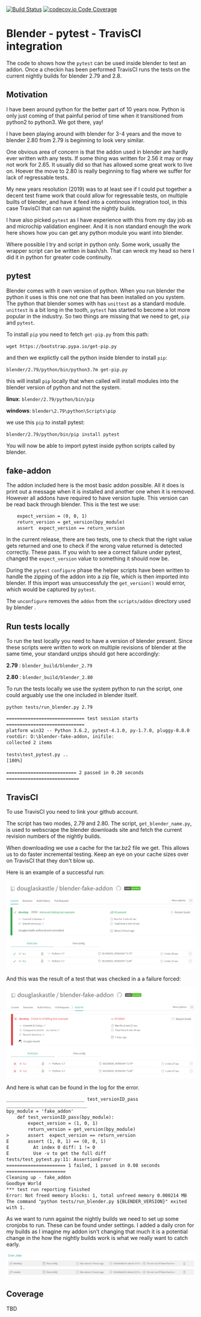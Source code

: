 [![Build Status](https://travis-ci.org/douglaskastle/blender-fake-addon.svg?branch=master)](https://travis-ci.org/douglaskastle/blender-fake-addon)
[![codecov.io Code Coverage](https://img.shields.io/codecov/c/github/douglaskastle/blender-fake-addon.svg?maxAge=2592000)](https://codecov.io/github/douglaskastle/blender-fake-addon?branch=master)

# Blender - pytest - TravisCI integration

The code to shows how the `pytest` can be used inside blender to test an addon.  Once a checkin has been performed TravisCI runs the tests on the current nightly builds for blender 2.79 and 2.8.

## Motivation

I have been around python for the better part of 10 years now.  Python is only just coming of that painful period of time when it transitioned from python2 to python3.  We got there, yay!

I have been playing around with blender for 3-4 years and the move to blender 2.80 from 2.79 is beginning to look very similar.

One obvious area of concern is that the addon used in blender are hardly ever written with any tests.  If some thing was written for 2.56 it may or may not work for 2.65. It usually did so that has allowed some great work to live on.  Hoever the move to 2.80 is really beginning to flag where we suffer for lack of regressable tests.

My new years resolution (2019) was to at least see if I could put together a decent test frame work that could allow for regressable tests, on multiple builts of blender, and have it feed into a continous integration tool, in this case TravisCI that can run against the nightly builds.  

I have also picked `pytest` as I have experience with this from my day job as and microchip validation engineer.  And it is non standard enough the work here shows how you can get any python module you want into blender.

Where possible I try and script in python only.  Some work, usually the wrapper script can be written in bash/sh.  That can wreck my head so here I did it in python for greater code continuity.

## pytest

Blender comes with it own version of python.  When you run blender the python it uses is this one not one that has been installed on you system.  The python that blender somes with has `unittest` as a standard module.  `unittest` is a bit long in the tooth, `pytest` has started to become a lot more popular in the industry. So two things are missing that we need to get, `pip` and `pytest`.  

To install `pip` you need to fetch `get-pip.py` from this path:

`wget https://bootstrap.pypa.io/get-pip.py`

and then we explictly call the python inside blender to install `pip`:

`blender/2.79/python/bin/python3.7m get-pip.py`

this will install `pip` locally that when called will install modules into the blender version of python and not the system.

**linux**: `blender/2.79/python/bin/pip`

**windows**: `blender\2.79\python\Scripts\pip`

we use this `pip` to install pytest:

`blender/2.79/python/bin/pip install pytest`

You will now be able to import pytest inside python scripts called by blender.

## fake-addon

The addon included here is the most basic addon possible.  All it does is print out a message when it is installed and another one when it is removed.  However all addons have required to have version tuple.  This version can be read back through blender.  This is the test we use:

```
    expect_version = (0, 0, 1)
    return_version = get_version(bpy_module)
    assert  expect_version == return_version
```

In the current release, there are two tests, one to check that the right value gets returned and one to check if the wrong value returned is detected correctly.  These pass.  If you wish to see a correct failure under pytest, changed the `expect_version` value to something it should now be.

During the `pytest` `configure` phase the helper scripts have been written to handle the zipping of the addon into a zip file, which is then imported into blender.  If this import was unsuccessfuly the `get_version()` would error, which would be captured by `pytest`.

The `unconfigure` removes the `addon` from the `scripts/addon` directory used by blender . 

## Run tests locally

To run the test locally you need to have a version of blender present. Since these scripts were written to work on multiple revisions of blender at the same time, your standard unzips should got here accordingly:

**2.79** : `blender_build/blender_2.79`

**2.80** : `blender_build/blender_2.80`

To run the tests locally we use the system python to run the script, one could arguably use the one included in blender itself.

`python tests/run_blender.py 2.79`

```
============================= test session starts =============================
platform win32 -- Python 3.6.2, pytest-4.1.0, py-1.7.0, pluggy-0.8.0
rootdir: D:\blender-fake-addon, inifile:
collected 2 items

tests\test_pytest.py ..                                                  [100%]

========================== 2 passed in 0.20 seconds ===========================
```


## TravisCI

To use TravisCI you need to link your github account.

The script has two modes, 2.79 and 2.80.  The script, `get_blender_name.py`, is used to webscrape the blender downloads site and fetch the current revision numbers of the nightly builds.

When downloading we use a cache for the tar.bz2 file we get.  This allows us to do faster incremental testing.  Keep an eye on your cache sizes over on TravisCI that they don't blow up.

Here is an example of a successful run:

![cron](images/success.png)

And this was the result of a test that was checked in a a failure forced:

![cron](images/failure.png)

And here is what can be found in the log for the error.

```
_____________________________ test_versionID_pass ______________________________
bpy_module = 'fake_addon'
    def test_versionID_pass(bpy_module):
        expect_version = (1, 0, 1)
        return_version = get_version(bpy_module)
>       assert  expect_version == return_version
E       assert (1, 0, 1) == (0, 0, 1)
E         At index 0 diff: 1 != 0
E         Use -v to get the full diff
tests/test_pytest.py:11: AssertionError
====================== 1 failed, 1 passed in 0.08 seconds ======================
Cleaning up - fake_addon
Goodbye World
*** test run reporting finished
Error: Not freed memory blocks: 1, total unfreed memory 0.000214 MB
The command "python tests/run_blender.py ${BLENDER_VERSION}" exited with 1.
```
As we want to runn against the nightly builds we need to set up some cronjobs to run.  These can be found under settings.  I added a daily cron for my builds as I imagine my addon isn't changing that much it is a potential change in the how the nightly builds work is what we really want to catch early.

![cron](images/cron.png)

## Coverage

TBD
